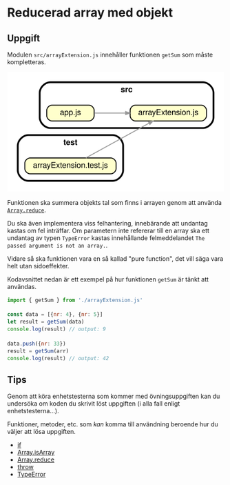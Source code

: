 # Reducerad array med objekt

## Uppgift

Modulen `src/arrayExtension.js` innehåller funktionen `getSum` som måste kompletteras.

![Beroendediagram](/.readme/dependency-graph.svg)

Funktionen ska summera objekts tal som finns i arrayen genom att använda [`Array.reduce`](https://developer.mozilla.org/en-US/docs/Web/JavaScript/Reference/Global_Objects/Array/reduce).

Du ska även implementera viss felhantering, innebärande att undantag kastas om fel inträffar. Om parametern inte refererar till en array ska ett undantag av typen `TypeError` kastas innehållande felmeddelandet `The passed argument is not an array.`.

Vidare så ska funktionen vara en så kallad "pure function", det vill säga vara helt utan sidoeffekter.

Kodavsnittet nedan är ett exempel på hur funktionen `getSum` är tänkt att användas.

```js
import { getSum } from './arrayExtension.js'

const data = [{nr: 4}, {nr: 5}]
let result = getSum(data)
console.log(result) // output: 9

data.push({nr: 33})
result = getSum(arr)
console.log(result) // output: 42
```

## Tips

Genom att köra enhetstesterna som kommer med övningsuppgiften kan du undersöka om koden du skrivit löst uppgiften (i alla fall enligt enhetstesterna...).

Funktioner, metoder, etc. som _kan_ komma till användning beroende hur du väljer att lösa uppgiften.

- [if](https://developer.mozilla.org/en-US/docs/Web/JavaScript/Reference/Statements/if...else)
- [Array.isArray](https://developer.mozilla.org/en-US/docs/Web/JavaScript/Reference/Global_Objects/Array/isArray)
- [Array.reduce](https://developer.mozilla.org/en-US/docs/Web/JavaScript/Reference/Global_Objects/Array/reduce)
- [throw](https://developer.mozilla.org/en-US/docs/Web/JavaScript/Reference/Statements/throw)
- [TypeError](https://developer.mozilla.org/en-US/docs/Web/JavaScript/Reference/Global_Objects/TypeError)
